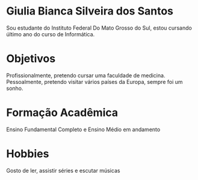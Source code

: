 # Giulia Bianca Silveira dos Santos

Sou estudante do Instituto Federal Do Mato Grosso do Sul, estou cursando último ano do curso de Informática.

# Objetivos

Profissionalmente, pretendo cursar uma faculdade de medicina. Pessoalmente, pretendo visitar vários países da Europa, sempre foi um sonho.

# Formação Acadêmica

Ensino Fundamental Completo e Ensino Médio em andamento

# Hobbies

Gosto de ler, assistir séries e escutar músicas